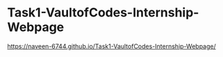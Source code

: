# Task1-VaultofCodes-Internship-Webpage
https://naveen-6744.github.io/Task1-VaultofCodes-Internship-Webpage/
